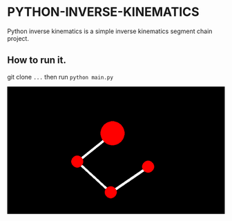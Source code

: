 # PYTHON-INVERSE-KINEMATICS

Python inverse kinematics is a simple inverse kinematics segment chain project.

## How to run it.

git clone `...` then run `python main.py`

![Image of a segment chain](./examples/screenshot.png)